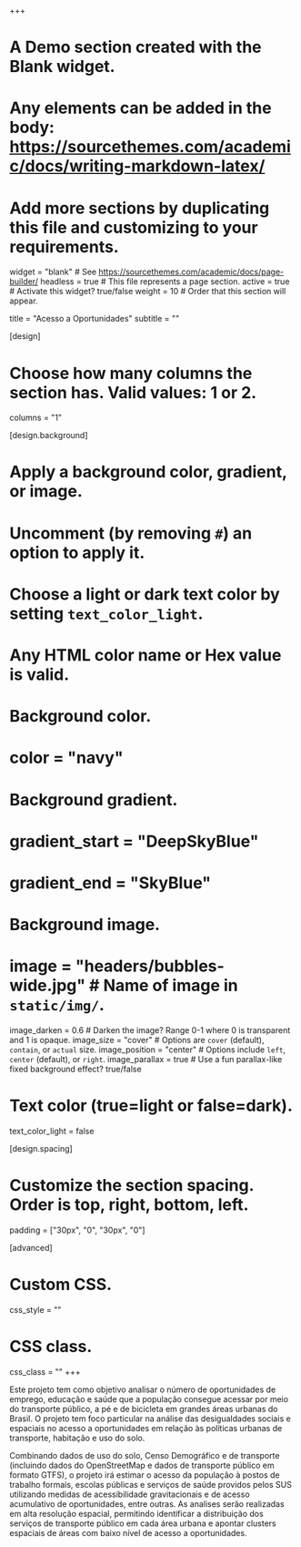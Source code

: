 +++
# A Demo section created with the Blank widget.
# Any elements can be added in the body: https://sourcethemes.com/academic/docs/writing-markdown-latex/
# Add more sections by duplicating this file and customizing to your requirements.

widget = "blank"  # See https://sourcethemes.com/academic/docs/page-builder/
headless = true  # This file represents a page section.
active = true  # Activate this widget? true/false
weight = 10  # Order that this section will appear.

title = "Acesso a Oportunidades"
subtitle = ""

[design]
  # Choose how many columns the section has. Valid values: 1 or 2.
  columns = "1"

[design.background]
  # Apply a background color, gradient, or image.
  #   Uncomment (by removing `#`) an option to apply it.
  #   Choose a light or dark text color by setting `text_color_light`.
  #   Any HTML color name or Hex value is valid.

  # Background color.
  # color = "navy"
  
  # Background gradient.
  # gradient_start = "DeepSkyBlue"
  # gradient_end = "SkyBlue"
  
  # Background image.
  # image = "headers/bubbles-wide.jpg"  # Name of image in `static/img/`.
  image_darken = 0.6  # Darken the image? Range 0-1 where 0 is transparent and 1 is opaque.
  image_size = "cover"  #  Options are `cover` (default), `contain`, or `actual` size.
  image_position = "center"  # Options include `left`, `center` (default), or `right`.
  image_parallax = true  # Use a fun parallax-like fixed background effect? true/false

  # Text color (true=light or false=dark).
  text_color_light = false

[design.spacing]
  # Customize the section spacing. Order is top, right, bottom, left.
  padding = ["30px", "0", "30px", "0"]

[advanced]
 # Custom CSS. 
 css_style = ""
 
 # CSS class.
 css_class = ""
+++

Este projeto tem como objetivo analisar o número de oportunidades de emprego, educação e saúde que a população consegue acessar por meio do transporte público, a pé e de bicicleta em grandes áreas urbanas do Brasil. O projeto tem foco particular na análise das desigualdades sociais e espaciais no acesso a oportunidades em relação às políticas urbanas de transporte, habitação e uso do solo.

Combinando dados de uso do solo, Censo Demográfico e de transporte (incluindo dados do OpenStreetMap e dados de transporte público em formato GTFS), o projeto irá estimar o acesso da população à postos de trabalho formais, escolas públicas e serviços de saúde providos pelos SUS utilizando medidas de acessibilidade gravitacionais e de acesso acumulativo de oportunidades, entre outras. As analises serão realizadas em alta resolução espacial, permitindo identificar a distribuição dos serviços de transporte público em cada área urbana e apontar clusters espaciais de áreas com baixo nível de acesso a oportunidades.

